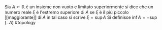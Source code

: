  Sia $A\subset \mathbb{R}$ é un insieme non vuoto e limitato superiormente si dice che un numero reale $\xi$ è l'estremo superiore di $A$ se $\xi$ è il più piccolo [[maggiorante]] di $A$ in tal caso si scrive $\xi = \sup A$ 
 Si definisce $\inf A=-\sup(-A)$ 
 #topology 
 